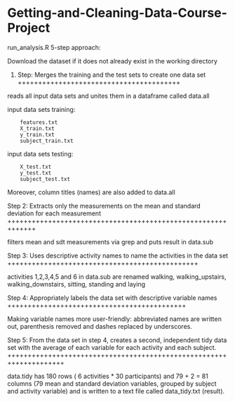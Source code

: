 # Getting-and-Cleaning-Data-Course-Project

run_analysis.R 5-step approach:


Download the dataset if it does not already exist in the working directory


1. Step: Merges the training and the test sets to create one data set
++++++++++++++++++++++++++++++++++++++++

reads all input data sets and unites them in a dataframe called data.all

input data sets training:

        features.txt
        X_train.txt
        y_train.txt
        subject_train.txt

input data sets testing:

        X_test.txt
        y_test.txt
        subject_test.txt

Moreover, column titles (names) are also added to data.all

Step 2: Extracts only the measurements on the mean and standard deviation for each measurement
+++++++++++++++++++++++++++++++++++++++++++++++++++++++++++++

filters mean and sdt measurements via grep and puts result in data.sub

Step 3: Uses descriptive activity names to name the activities in the data set
+++++++++++++++++++++++++++++++++++++++++++++++

activities 1,2,3,4,5 and 6 in data.sub are renamed walking, walking_upstairs, walking_downstairs, sitting, standing and laying

Step 4: Appropriately labels the data set with descriptive variable names
++++++++++++++++++++++++++++++++++++++++++++

Making variable names more user-friendly: abbreviated names are written out, parenthesis removed and dashes replaced by underscores.

Step 5: From the data set in step 4, creates a second, independent tidy data set with the average of each variable for each activity and each subject.
++++++++++++++++++++++++++++++++++++++++++++++++++++++++++++++++++++

data.tidy has 180 rows ( 6 activities * 30 participants) and 79 + 2 = 81 columns (79 mean and standard deviation variables, grouped by subject and activity variable) and is written to a text file called data_tidy.txt (result).




